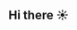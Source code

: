 ## Hi there ☀️

<!--
**angelakim318/angelakim318** is a ✨ _special_ ✨ repository because its `README.md` (this file) appears on your GitHub profile.

Here are some ideas to get you started:

- 🔭 I’m currently working on ...
- 🌱 I’m currently learning ...
- 👯 I’m looking to collaborate on ...
- 🤔 I’m looking for help with ...
- 💬 Ask me about ...
- 📫 How to reach me: ...
- 😄 Pronouns: ...
- ⚡ Fun fact: ...

### 📬 I can be reached at:
- 📧 [Email](mailto:angelakim318@gmail.com)
- 🌐 [LinkedIn](https://www.linkedin.com/in/angelakim318/)

### Projects I've Worked On:
-->
